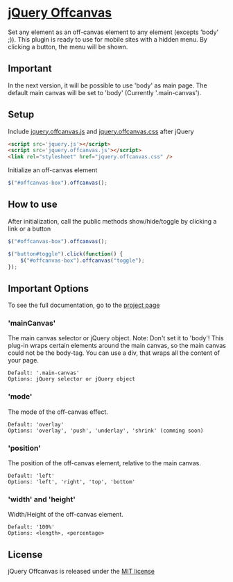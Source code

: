 # [jQuery Offcanvas](http://cheich.github.io/jquery.offcanvas/)

Set any element as an off-canvas element to any element (excepts 'body' ;)).
This plugin is ready to use for mobile sites with a hidden menu. By clicking a button, the menu will be shown.  

## Important

In the next version, it will be possible to use 'body' as main page. The default main canvas will be set to 'body' (Currently '.main-canvas').

## Setup

Include [jquery.offcanvas.js](https://github.com/cheich/jquery.offcanvas/blob/gh-pages/src/js/jquery.offcanvas.js) and [jquery.offcanvas.css](https://github.com/cheich/jquery.offcanvas/blob/gh-pages/src/css/jquery.offcanvas.css) after jQuery

``` html
<script src='jquery.js'></script>
<script src='jquery.offcanvas.js'></script>
<link rel="stylesheet" href="jquery.offcanvas.css" />
```

Initialize an off-canvas element

``` javascript
$("#offcanvas-box").offcanvas();
```

## How to use

After initialization, call the public methods show/hide/toggle by clicking a link or a button

``` javascript
$("#offcanvas-box").offcanvas();

$("button#toggle").click(function() {
	$("#offcanvas-box").offcanvas("toggle");
});
```

## Important Options

To see the full documentation, go to the [project page](http://cheich.github.io/jquery.offcanvas/)

### 'mainCanvas'

The main canvas selector or jQuery object.
Note: Don't set it to 'body'! This plug-in wraps certain elements around the main canvas, so the main canvas could not be the body-tag. You can use a div, that wraps all the content of your page.

	Default: '.main-canvas'
	Options: jQuery selector or jQuery object

### 'mode'

The mode of the off-canvas effect.

	Default: 'overlay'
	Options: 'overlay', 'push', 'underlay', 'shrink' (comming soon)
	
### 'position'

The position of the off-canvas element, relative to the main canvas.

	Default: 'left'
	Options: 'left', 'right', 'top', 'bottom'
	
### 'width' and 'height'

Width/Height of the off-canvas element.

	Default: '100%'
	Options: <length>, <percentage>
	
## License
jQuery Offcanvas is released under the [MIT license](http://opensource.org/licenses/MIT)